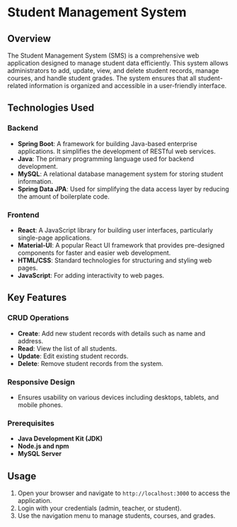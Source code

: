 # Student Management System

## Overview
The Student Management System (SMS) is a comprehensive web application designed to manage student data efficiently. This system allows administrators to add, update, view, and delete student records, manage courses, and handle student grades. The system ensures that all student-related information is organized and accessible in a user-friendly interface.

## Technologies Used

### Backend
- **Spring Boot**: A framework for building Java-based enterprise applications. It simplifies the development of RESTful web services.
- **Java**: The primary programming language used for backend development.
- **MySQL**: A relational database management system for storing student information.
- **Spring Data JPA**: Used for simplifying the data access layer by reducing the amount of boilerplate code.

### Frontend
- **React**: A JavaScript library for building user interfaces, particularly single-page applications.
- **Material-UI**: A popular React UI framework that provides pre-designed components for faster and easier web development.
- **HTML/CSS**: Standard technologies for structuring and styling web pages.
- **JavaScript**: For adding interactivity to web pages.

## Key Features

### CRUD Operations
- **Create**: Add new student records with details such as name and address.
- **Read**: View the list of all students.
- **Update**: Edit existing student records.
- **Delete**: Remove student records from the system.

### Responsive Design
- Ensures usability on various devices including desktops, tablets, and mobile phones.

### Prerequisites
- **Java Development Kit (JDK)**
- **Node.js and npm**
- **MySQL Server**



## Usage

1. Open your browser and navigate to `http://localhost:3000` to access the application.
2. Login with your credentials (admin, teacher, or student).
3. Use the navigation menu to manage students, courses, and grades.
